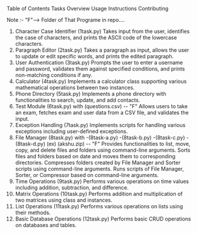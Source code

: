 Table of Contents
Tasks Overview
Usage Instructions
Contributing

Note :- "F"--> Folder of That Programe in repo....

1. Character Case Identifier (1task.py)
Takes input from the user, identifies the case of characters, and prints the ASCII code of the lowercase characters.
2. Paragraph Editor (2task.py)
Takes a paragraph as input, allows the user to update or edit specific words, and prints the edited paragraph.
3. User Authentication (3task.py)
Prompts the user to enter a username and password, validates them against specified conditions, and prints non-matching conditions if any.
4. Calculator (4task.py)
Implements a calculator class supporting various mathematical operations between two instances.
5. Phone Directory (5task.py)
Implements a phone directory with functionalities to search, update, and add contacts.
6. Test Module (6task.py) with (questions.csv) -- "F"
Allows users to take an exam, fetches exam and user data from a CSV file, and validates the input.
7. Exception Handling (7task.py)
Implements scripts for handling various exceptions including user-defined exceptions.
8. File Manager (8task.py) with -(8task-a.py) -(8task-b.py) -(8task-c.py) -(8task-d.py) (ex) (akshu.zip) -- "F"
Provides functionalities to list, move, copy, and delete files and folders using command-line arguments.
Sorts files and folders based on date and moves them to corresponding directories.
Compresses folders created by File Manager and Sorter scripts using command-line arguments.
Runs scripts of File Manager, Sorter, or Compressor based on command-line arguments.
9. Time Operations (9task.py)
Performs various operations on time values including addition, subtraction, and difference.
10. Matrix Operations (10task.py)
Performs addition and multiplication of two matrices using class and instances.
11. List Operations (11task.py)
Performs various operations on lists using their methods.
12. Basic Database Operations (12task.py)
Performs basic CRUD operations on databases and tables.
